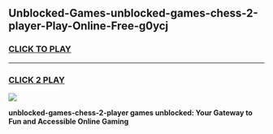 
## Unblocked-Games-unblocked-games-chess-2-player-Play-Online-Free-g0ycj
<h3>
<a href="https://premium76.site?title=unblocked-games-chess-2-player&ref=26A">CLICK TO PLAY</a></h3>
<hr>

<h3>
<a href="https://premium76.site?title=unblocked-games-chess-2-player&ref=26A">CLICK 2 PLAY</a>
  
</h3>

<a href="https://premium76.site?title=unblocked-games-chess-2-player&ref=26A"><img src="https://clearcache.store/games.png"></a>


**unblocked-games-chess-2-player games unblocked: Your Gateway to Fun and Accessible Online Gaming**
